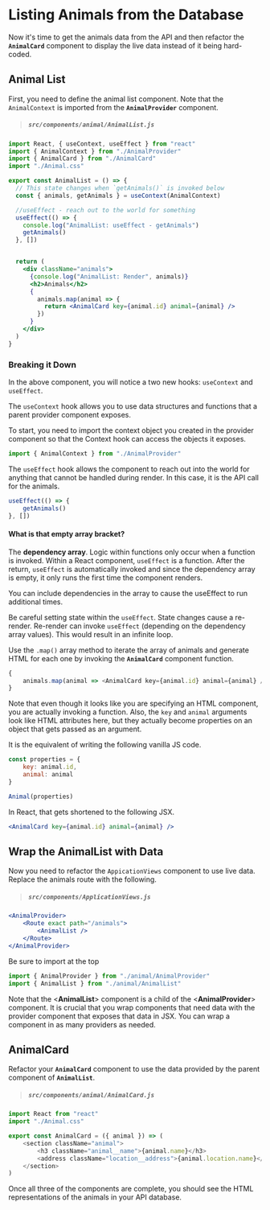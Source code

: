 # Listing Animals from the Database

Now it's time to get the animals data from the API and then refactor the **`AnimalCard`** component to display the live data instead of it being hard-coded.

## Animal List

First, you need to define the animal list component. Note that the `AnimalContext` is imported from the **`AnimalProvider`** component.

> ##### `src/components/animal/AnimalList.js`

```jsx
import React, { useContext, useEffect } from "react"
import { AnimalContext } from "./AnimalProvider"
import { AnimalCard } from "./AnimalCard"
import "./Animal.css"

export const AnimalList = () => {
  // This state changes when `getAnimals()` is invoked below
  const { animals, getAnimals } = useContext(AnimalContext)

  //useEffect - reach out to the world for something
  useEffect(() => {
    console.log("AnimalList: useEffect - getAnimals")
    getAnimals()
  }, [])


  return (
    <div className="animals">
      {console.log("AnimalList: Render", animals)}
      <h2>Animals</h2>
      {
        animals.map(animal => {
          return <AnimalCard key={animal.id} animal={animal} />
        })
      }
    </div>
  )
}
```

### Breaking it Down

In the above component, you will notice a two new hooks: `useContext` and `useEffect`.

The `useContext` hook allows you to use data structures and functions that a parent provider component exposes.

To start, you need to import the context object you created in the provider component so that the Context hook can access the objects it exposes.

```js
import { AnimalContext } from "./AnimalProvider"
```

The `useEffect` hook allows the component to reach out into the world for anything that cannot be handled during render. In this case, it is the API call for the animals.


```js
useEffect(() => {
	getAnimals()
}, [])
```

 #### What is that empty array bracket?
 The **dependency array**.
 Logic within functions only occur when a function is invoked. Within a React component, `useEffect` is a function. After the return, `useEffect` is automatically invoked and since the dependency array is empty, it only runs the first time the component renders.

 You can include dependencies in the array to cause the useEffect to run additional times.

Be careful setting state within the `useEffect`. State changes cause a re-render. Re-render can invoke `useEffect` (depending on the dependency array values). This would result in an infinite loop.


Use the `.map()` array method to iterate the array of animals and generate HTML for each one by invoking the **`AnimalCard`** component function.

```js
{
    animals.map(animal => <AnimalCard key={animal.id} animal={animal} />)
}
```

Note that even though it looks like you are specifying an HTML component, you are actually invoking a function. Also, the `key` and `animal` arguments look like HTML attributes here, but they actually become properties on an object that gets passed as an argument.

It is the equivalent of writing the following vanilla JS code.

```js
const properties = {
    key: animal.id,
    animal: animal
}

Animal(properties)
```

In React, that gets shortened to the following JSX.

```jsx
<AnimalCard key={animal.id} animal={animal} />
```

## Wrap the AnimalList with Data

Now you need to refactor the `AppicationViews` component to use live data. Replace the animals route with the following.

> ##### `src/components/ApplicationViews.js`
```jsx
<AnimalProvider>
    <Route exact path="/animals">
        <AnimalList />
    </Route>
</AnimalProvider>
```

Be sure to import at the top
```js
import { AnimalProvider } from "./animal/AnimalProvider"
import { AnimalList } from "./animal/AnimalList"
```

Note that the <**AnimalList**> component is a child of the <**AnimalProvider**> component. It is crucial that you wrap components that need data with the provider component that exposes that data in JSX. You can wrap a component in as many providers as needed.


## AnimalCard

Refactor your **`AnimalCard`** component to use the data provided by the parent component of **`AnimalList`**.

> ##### `src/components/animal/AnimalCard.js`

```js
import React from "react"
import "./Animal.css"

export const AnimalCard = ({ animal }) => (
    <section className="animal">
        <h3 className="animal__name">{animal.name}</h3>
        <address className="location__address">{animal.location.name}</address>
    </section>
)
```

Once all three of the components are complete, you should see the HTML representations of the animals in your API database.

